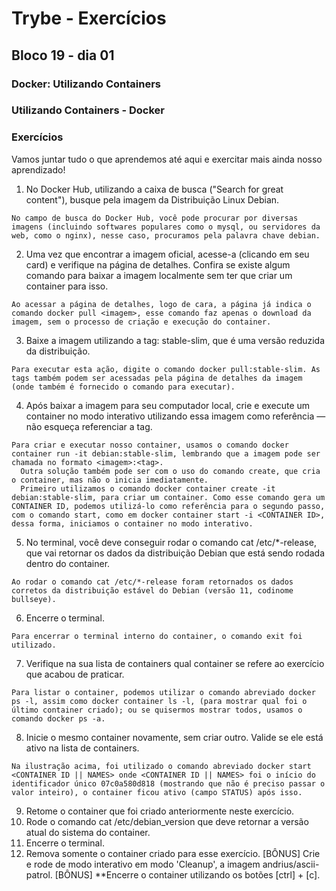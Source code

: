# Trybe - Exercícios
## Bloco 19 - dia 01
### Docker: Utilizando Containers
### Utilizando Containers - Docker

### Exercícios

Vamos juntar tudo o que aprendemos até aqui e exercitar mais ainda nosso aprendizado!
1. No Docker Hub, utilizando a caixa de busca ("Search for great content"), busque pela imagem da Distribuição Linux Debian.
```
No campo de busca do Docker Hub, você pode procurar por diversas imagens (incluindo softwares populares como o mysql, ou servidores da web, como o nginx), nesse caso, procuramos pela palavra chave debian.
```

2. Uma vez que encontrar a imagem oficial, acesse-a (clicando em seu card) e verifique na página de detalhes. Confira se existe algum comando para baixar a imagem localmente sem ter que criar um container para isso.
```
Ao acessar a página de detalhes, logo de cara, a página já indica o comando docker pull <imagem>, esse comando faz apenas o download da imagem, sem o processo de criação e execução do container.
```

3. Baixe a imagem utilizando a tag: stable-slim, que é uma versão reduzida da distribuição.
```
Para executar esta ação, digite o comando docker pull:stable-slim. As tags também podem ser acessadas pela página de detalhes da imagem (onde também é fornecido o comando para executar).
```

4. Após baixar a imagem para seu computador local, crie e execute um container no modo interativo utilizando essa imagem como referência — não esqueça referenciar a tag.
```
Para criar e executar nosso container, usamos o comando docker container run -it debian:stable-slim, lembrando que a imagem pode ser chamada no formato <imagem>:<tag>.
  Outra solução também pode ser com o uso do comando create, que cria o container, mas não o inicia imediatamente.
  Primeiro utilizamos o comando docker container create -it debian:stable-slim, para criar um container. Como esse comando gera um CONTAINER ID, podemos utilizá-lo como referência para o segundo passo, com o comando start, como em docker container start -i <CONTAINER ID>, dessa forma, iniciamos o container no modo interativo.
```

5. No terminal, você deve conseguir rodar o comando cat /etc/*-release, que vai retornar os dados da distribuição Debian que está sendo rodada dentro do container.
```
Ao rodar o comando cat /etc/*-release foram retornados os dados corretos da distribuição estável do Debian (versão 11, codinome bullseye).
```

6. Encerre o terminal.
```
Para encerrar o terminal interno do container, o comando exit foi utilizado.
```

7. Verifique na sua lista de containers qual container se refere ao exercício que acabou de praticar.
```
Para listar o container, podemos utilizar o comando abreviado docker ps -l, assim como docker container ls -l, (para mostrar qual foi o último container criado); ou se quisermos mostrar todos, usamos o comando docker ps -a.
```

8. Inicie o mesmo container novamente, sem criar outro. Valide se ele está ativo na lista de containers.
```
Na ilustração acima, foi utilizado o comando abreviado docker start <CONTAINER ID || NAMES> onde <CONTAINER ID || NAMES> foi o início do identificador único 07c0a580d818 (mostrando que não é preciso passar o valor inteiro), o container ficou ativo (campo STATUS) após isso.
```

9. Retome o container que foi criado anteriormente neste exercício.
10. Rode o comando cat /etc/debian_version que deve retornar a versão atual do sistema do container.
11. Encerre o terminal.
12. Remova somente o container criado para esse exercício.
[BÔNUS] Crie e rode de modo interativo em modo 'Cleanup', a imagem andrius/ascii-patrol.
[BÔNUS] **Encerre o container utilizando os botões [ctrl] + [c].